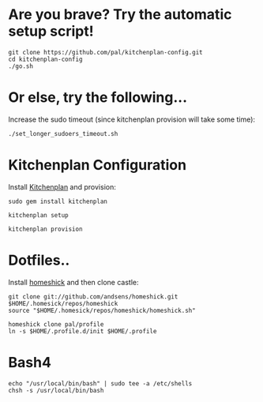 # Are you brave? Try the automatic setup script!
    
    git clone https://github.com/pal/kitchenplan-config.git
    cd kitchenplan-config
    ./go.sh
    
# Or else, try the following...
Increase the sudo timeout (since kitchenplan provision will take some time):

    ./set_longer_sudoers_timeout.sh

# Kitchenplan Configuration
Install [Kitchenplan](https://github.com/kitchenplan/kitchenplan) and provision:

    sudo gem install kitchenplan

    kitchenplan setup

    kitchenplan provision

# Dotfiles..
Install [homeshick](https://github.com/andsens/homeshick) and then clone castle:

    git clone git://github.com/andsens/homeshick.git $HOME/.homesick/repos/homeshick
    source "$HOME/.homesick/repos/homeshick/homeshick.sh"

    homeshick clone pal/profile
    ln -s $HOME/.profile.d/init $HOME/.profile

# Bash4

    echo "/usr/local/bin/bash" | sudo tee -a /etc/shells
    chsh -s /usr/local/bin/bash
